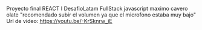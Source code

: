 Proyecto final REACT I DesafioLatam
FullStack javascript
maximo cavero olate 
"recomendado subir el volumen ya que el microfono estaba muy bajo" 
Url de video: https://youtu.be/-KrSknrw_iE

